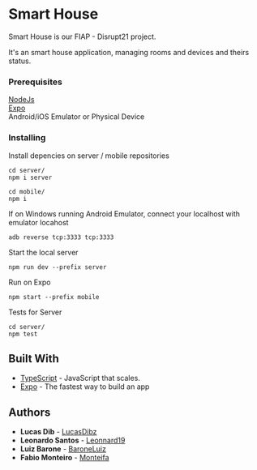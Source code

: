 # Smart House

Smart House is our FIAP - Disrupt21 project.

It's an smart house application, managing rooms and devices and theirs status.

### Prerequisites

[NodeJs](https://nodejs.org/)\
[Expo](https://expo.io/)\
Android/iOS Emulator or Physical Device


### Installing

Install depencies on server / mobile repositories
```
cd server/
npm i server

cd mobile/
npm i
```

If on Windows running Android Emulator, connect your localhost with emulator locahost
```
adb reverse tcp:3333 tcp:3333

```
Start the local server

```
npm run dev --prefix server
```

Run on Expo

```
npm start --prefix mobile
```

Tests for Server
```
cd server/
npm test
```


## Built With

* [TypeScript](https://www.typescriptlang.org/) - JavaScript that scales. 
* [Expo](https://expo.io/) - The fastest way to build an app


## Authors

* **Lucas Dib** - [LucasDibz](https://github.com/LucasDibz)
* **Leonardo Santos** - [Leonnard19](https://github.com/Leonnard19)
* **Luiz Barone** - [BaroneLuiz](https://github.com/BaroneLuiz)
* **Fabio Monteiro** - [Monteifa](https://github.com/Monteifa)